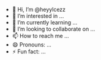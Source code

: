- 👋 Hi, I’m @heyylcezz
- 👀 I’m interested in ...
- 🌱 I’m currently learning ...
- 💞️ I’m looking to collaborate on ...
- 📫 How to reach me ...
- 😄 Pronouns: ...
- ⚡ Fun fact: ...

<!---
Dünyaları yaşıyorsam senin sayendedir bu :D 
--->
